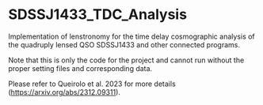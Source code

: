 # SDSSJ1433_TDC_Analysis
Implementation of lenstronomy for the time delay cosmographic analysis of the quadruply lensed QSO SDSSJ1433 and other connected programs.

Note that this is only the code for the project and cannot run without the proper setting files and corresponding data.

Please refer to Queirolo et al. 2023 for more details (https://arxiv.org/abs/2312.09311).

